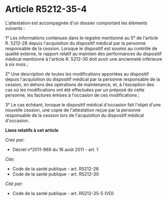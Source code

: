 # Article R5212-35-4

L'attestation est accompagnée d'un dossier comportant les éléments suivants : 

1° Les informations contenues dans le registre mentionné au 5° de l'article R. 5212-28 depuis l'acquisition du dispositif
médical par la personne responsable de la cession. Lorsque le dispositif est soumis au contrôle de qualité externe, le
rapport relatif au maintien des performances du dispositif médical mentionné à l'article R. 5212-30 doit avoir une ancienneté
inférieure à six mois ; 

2° Une description de toutes les modifications apportées au dispositif depuis l'acquisition du dispositif médical par la
personne responsable de la cession, en dehors des opérations de maintenance, et, à l'exception des cas où les modifications
ont été effectuées par un préposé de cette personne, les factures émises à l'occasion de ces modifications ; 

3° Le cas échéant, lorsque le dispositif médical d'occasion fait l'objet d'une nouvelle cession, une copie de l'attestation
reçue par la personne responsable de la cession lors de l'acquisition du dispositif médical d'occasion.

**Liens relatifs à cet article**

_Créé par_:

  - Décret n°2011-968 du 16 août 2011 - art. 1

_Cite_:

  - Code de la santé publique - art. R5212-28
  - Code de la santé publique - art. R5212-30

_Cité par_:

  - Code de la santé publique - art. R5212-35-5 (VD)
